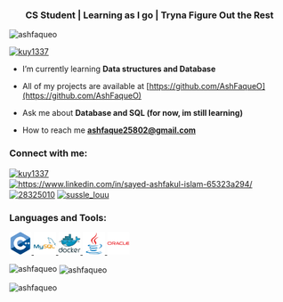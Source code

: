 <h3 align="center">CS Student | Learning as I go | Tryna Figure Out the Rest</h3>
<p align="left"> <img src="https://komarev.com/ghpvc/?username=ashfaqueo&label=Profile%20views&color=0e75b6&style=flat" alt="ashfaqueo" /> </p>

<p align="left"> <a href="https://twitter.com/kuy1337" target="blank"><img src="https://img.shields.io/twitter/follow/kuy1337?logo=twitter&style=for-the-badge" alt="kuy1337" /></a> </p>

-  I’m currently learning **Data structures and Database**

-  All of my projects are available at [https://github.com/AshFaqueO](https://github.com/AshFaqueO)

-  Ask me about **Database and SQL (for now, im still learning)**

-  How to reach me **ashfaque25802@gmail.com**

<h3 align="left">Connect with me:</h3>
<p align="left">
<a href="https://twitter.com/kuy1337" target="blank"><img align="center" src="https://raw.githubusercontent.com/rahuldkjain/github-profile-readme-generator/master/src/images/icons/Social/twitter.svg" alt="kuy1337" height="30" width="40" /></a>
<a href="https://linkedin.com/in/sayed-ashfakul-islam-65323a294/" target="blank"><img align="center" src="https://raw.githubusercontent.com/rahuldkjain/github-profile-readme-generator/master/src/images/icons/Social/linked-in-alt.svg" alt="https://www.linkedin.com/in/sayed-ashfakul-islam-65323a294/" height="30" width="40" /></a>
<a href="https://stackoverflow.com/users/28325010" target="blank"><img align="center" src="https://raw.githubusercontent.com/rahuldkjain/github-profile-readme-generator/master/src/images/icons/Social/stack-overflow.svg" alt="28325010" height="30" width="40" /></a>
<a href="https://instagram.com/sussle_louu" target="blank"><img align="center" src="https://raw.githubusercontent.com/rahuldkjain/github-profile-readme-generator/master/src/images/icons/Social/instagram.svg" alt="sussle_louu" height="30" width="40" /></a>
</p>

<h3 align="left">Languages and Tools:</h3>
<p align="left"> <a href="https://www.w3schools.com/cpp/" target="_blank" rel="noreferrer"> <img src="https://raw.githubusercontent.com/devicons/devicon/master/icons/cplusplus/cplusplus-original.svg" alt="cplusplus" width="40" height="40"/> </a>
<a href="https://www.mysql.com/" target="_blank" rel="noreferrer"> <img src="https://raw.githubusercontent.com/devicons/devicon/master/icons/mysql/mysql-original-wordmark.svg" alt="mysql" width="40" height="40"/> </a> <a href="https://www.docker.com/" target="_blank" rel="noreferrer"> <img src="https://raw.githubusercontent.com/devicons/devicon/master/icons/docker/docker-original-wordmark.svg" alt="docker" width="40" height="40"/> </a> <a href="https://www.java.com" target="_blank" rel="noreferrer"> <img src="https://raw.githubusercontent.com/devicons/devicon/master/icons/java/java-original.svg" alt="java" width="40" height="40"/> </a> <a href="https://www.oracle.com/" target="_blank" rel="noreferrer"> <img src="https://raw.githubusercontent.com/devicons/devicon/master/icons/oracle/oracle-original.svg" alt="oracle" width="40" height="40"/> </a> </p>

<p><img align="left" src="https://github-readme-stats.vercel.app/api/top-langs?username=ashfaqueo&show_icons=true&locale=en&layout=compact" alt="ashfaqueo" /></p>

<p>&nbsp;<img align="center" src="https://github-readme-stats.vercel.app/api?username=ashfaqueo&show_icons=true&locale=en" alt="ashfaqueo" /></p>

<p><img align="center" src="https://github-readme-streak-stats.herokuapp.com/?user=ashfaqueo&" alt="ashfaqueo" /></p>

